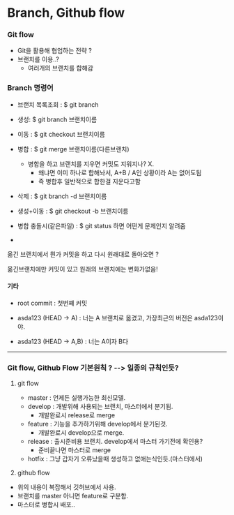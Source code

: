 # Branch, Github flow



### Git flow

- Git을 활용해 협업하는 전략 ?
- 브랜치를 이용..?
  - 여러개의 브랜치를 합해감



### Branch 명령어

- 브랜치 목록조회 : $ git branch

- 생성: $ git branch 브랜치이름
- 이동 : $ git checkout 브랜치이름
- 병합 : $ git merge 브랜치이름(다른브랜치)
  - 병합을 하고 브랜치를 지우면 커밋도 지워지나? X.
    - 왜냐면 이미 하나로 합해놔서, A+B / A인 상황이라 A는 없어도됨
    - 즉 병합후 일반적으로 합한걸 지운다고함
- 삭제 : $ git branch -d 브랜치이름
- 생성+이동 : $ git checkout -b 브랜치이름
- 병합 충돌시(같은파일) : $ git status 하면 어떤게 문제인지 알려줌
- 



옮긴 브랜치에서 뭔가 커밋을 하고 다시 원래대로 돌아오면 ?

옮긴브랜치에만 커밋이 있고 원래의 브랜치에는 변화가없음!



#### 기타

- root commit : 첫번쨰 커밋

- asda123 (HEAD -> A) : 너는 A 브랜치로 옮겼고, 가장최근의 버전은 asda123이야. 
- asda123 (HEAD -> A,B) : 너는 A이자 B다

***



### Git flow, Github Flow 기본원칙 ? --> 일종의 규칙인듯?

1. git flow

   - master : 언제든 실행가능한 최신모델.
   - develop : 개발위해 사용되는 브랜치, 마스터에서 분기됨.
     -  개발완료시 release로 merge
   - feature : 기능을 추가하기위해 develop에서 분기된것.
     - 개발완료시 develop으로 merge.
   - release : 출시준비용 브랜치. develop에서 마스터 가기전에 확인용?
     - 준비끝나면 마스터로 merge
   - hotfix : 그냥 갑자기 오류났을때 생성하고 없애는식인듯.(마스터에서)

   

2. github flow

- 위의 내용이 복잡해서 깃허브에서 사용.
- 브랜치를 master 아니면 feature로 구분함.
- 마스터로 병합시 배포..
